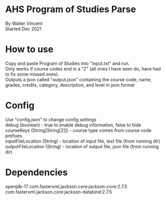 # AHS Program of Studies Parse
By Walter Vincent <br />
Started Dec 2021 <br />

# How to use
Copy and paste Program of Studies into "input.txt" and run. <br />
Only works if course codes end in a "Z" (all ones I have seen do, have had to fix some missed ones). <br />
Outputs a json called "output.json" containing the course code, name, grades, credits, category, description, and level in json format <br />

# Config
Use "config.json" to change config settings <br />
debug (boolean) - true to enable debug information, false to hide <br />
courseKeys (String[String[2]]) -  course type comes from course code prefixes <br />
inputFileLocation (String) - location of input file, text file (from running dir)
outputFileLocation (String) - location of output file, json file (from running dir)


# Dependencies
openjdk-17
com.fasterxml.jackson.core:jackson-core:2.7.5 <br />
com.fasterxml.jackson.core:jackson-databind:2.7.5 <br />
